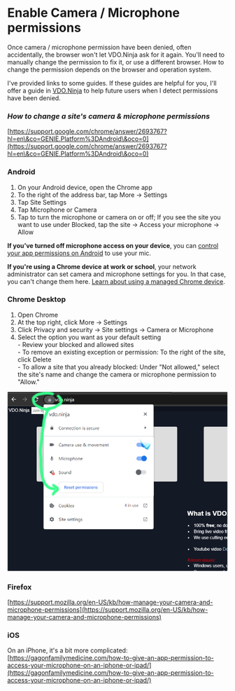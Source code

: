 # Enable Camera / Microphone permissions

Once camera / microphone permission have been denied, often accidentally, the browser won't let VDO.Ninja ask for it again. You'll need to manually change the permission to fix it, or use a different browser. How to change the permission depends on the browser and operation system.

I've provided links to some guides. If these guides are helpful for you, I'll offer a guide in [VDO.Ninja](https://vdo.ninja/) to help future users when I detect permissions have been denied.

### _**How to change a site's camera & microphone permissions**_

[https://support.google.com/chrome/answer/2693767?hl=en\&co=GENIE.Platform%3DAndroid\&oco=0](https://support.google.com/chrome/answer/2693767?hl=en\&co=GENIE.Platform%3DAndroid\&oco=0)

### **Android**

1. On your Android device, open the Chrome app
2. To the right of the address bar, tap More -> Settings
3. Tap Site Settings
4. Tap Microphone or Camera
5. Tap to turn the microphone or camera on or off; If you see the site you want to use under Blocked, tap the site -> Access your microphone -> Allow

**If you’ve turned off microphone access on your device**, you can [control your app permissions on Android](https://support.google.com/googleplay/answer/6270602?hl=en) to use your mic.

**If you're using a Chrome device at work or school**, your network administrator can set camera and microphone settings for you. In that case, you can't change them here. [Learn about using a managed Chrome device](https://support.google.com/chromebook/answer/1331549).

### **Chrome Desktop**

1. Open Chrome
2. At the top right, click More -> Settings
3. Click Privacy and security -> Site settings -> Camera or Microphone
4. Select the option you want as your default setting\
   &#x20;    \- Review your blocked and allowed sites\
   &#x20;    \- To remove an existing exception or permission: To the right of the site, click Delete\
   &#x20;    \- To allow a site that you already blocked: Under "Not allowed," select the site's name and change the camera or microphone permission to "Allow."

![](<../.gitbook/assets/image (2) (1) (3).png>)

### **Firefox**

[https://support.mozilla.org/en-US/kb/how-manage-your-camera-and-microphone-permissions](https://support.mozilla.org/en-US/kb/how-manage-your-camera-and-microphone-permissions)

### **iOS**

On an iPhone, it's a bit more complicated:\
[https://gagonfamilymedicine.com/how-to-give-an-app-permission-to-access-your-microphone-on-an-iphone-or-ipad/](https://gagonfamilymedicine.com/how-to-give-an-app-permission-to-access-your-microphone-on-an-iphone-or-ipad/)
